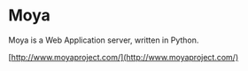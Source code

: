 # Moya

Moya is a Web Application server, written in Python.

[http://www.moyaproject.com/](http://www.moyaproject.com/)
